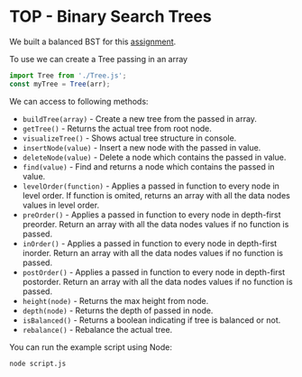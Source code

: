 # TOP - Binary Search Trees
We built a balanced BST for this [assignment](https://www.theodinproject.com/lessons/javascript-binary-search-trees).

To use we can create a Tree passing in an array 
```JavaScript
import Tree from './Tree.js';
const myTree = Tree(arr);
```
We can access to following methods:

* `buildTree(array)` - Create a new tree from the passed in array. 
* `getTree()` - Returns the actual tree from root node.
* `visualizeTree()` - Shows actual tree structure in console.
* `insertNode(value)` - Insert a new node with the passed in value.
* `deleteNode(value)` - Delete a node which contains the passed in value.
* `find(value)` - Find and returns a node which contains the passed in value.
* `levelOrder(function)` - Applies a passed in function to every node in level order. If function is omited, returns an array with all the data nodes values in level order.
* `preOrder()` - Applies a passed in function to every node in depth-first preorder. Return an array with all the data nodes values if no function is passed.
* `inOrder()` - Applies a passed in function to every node in depth-first inorder. Return an array with all the data nodes values if no function is passed.
* `postOrder()` - Applies a passed in function to every node in depth-first postorder. Return an array with all the data nodes values if no function is passed.
* `height(node)` - Returns the max height from node.
* `depth(node)` - Returns the depth of passed in node.
* `isBalanced()` - Returns a boolean indicating if tree is balanced or not.
* `rebalance()` - Rebalance the actual tree.

You can run the example script using Node: 
```bash
node script.js
```